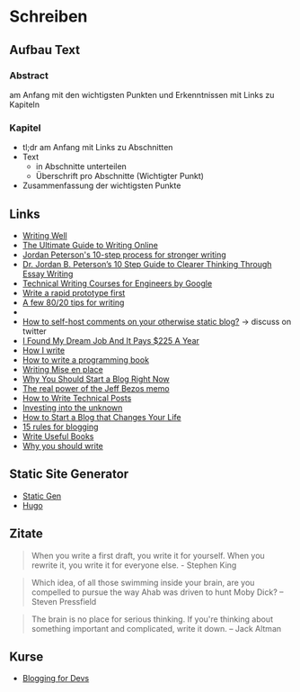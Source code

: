# Schreiben

## Aufbau Text

### Abstract 

am Anfang mit den wichtigsten Punkten und Erkenntnissen mit Links zu Kapiteln

### Kapitel

- tl;dr am Anfang mit Links zu Abschnitten
- Text
    + in Abschnitte unterteilen
    + Überschrift pro Abschnitte (Wichtigter Punkt)
- Zusammenfassung der wichtigsten Punkte

## Links

- [Writing Well](https://www.julian.com/guide/write/intro)
- [The Ultimate Guide to Writing Online](https://www.perell.com/blog/the-ultimate-guide-to-writing-online)
- [Jordan Peterson's 10-step process for stronger writing](https://bigthink.com/personal-growth/jordan-petersons-ten-step-process-for-stronger-writing?rebelltitem=2#rebelltitem2)
- [Dr. Jordan B. Peterson’s 10 Step Guide to Clearer Thinking Through Essay Writing](https://medium.com/practicecomesfirst/dr-jordan-b-petersons-10-step-guide-to-clearer-thinking-through-essay-writing-1ab79a94937)
- [Technical Writing Courses for Engineers by Google](https://developers.google.com/tech-writing)
- [Write a rapid prototype first](https://terrytao.wordpress.com/advice-on-writing-papers/write-a-rapid-prototype-first/)
- [A few 80/20 tips for writing](https://www.indiehackers.com/post/a-few-80-20-tips-for-writing-b08941d407)
- [](https://twitter.com/monicalent/status/1258750975021588483)
- [How to self-host comments on your otherwise static blog?](https://news.ycombinator.com/item?id=23095273) -> discuss on twitter
- [I Found My Dream Job And It Pays $225 A Year](https://apurplelife.com/2020/05/12/my-dream-job-pays-225-a-year/)
- [How I write](https://thesephist.com/posts/how-i-write/)
- [How to write a programming book](https://www.aquicarattino.com/blog/how-write-programming-book/)
- [Writing Mise en place](https://www.swyx.io/writing/writing-mise-en-place/)
- [Why You Should Start a Blog Right Now](https://guzey.com/personal/why-have-a-blog/)
- [The real power of the Jeff Bezos memo](https://medium.com/swlh/the-real-power-of-the-jeff-bezos-memo-and-how-you-can-put-it-into-practice-even-if-you-dont-have-bb2e66905b77)
- [How to Write Technical Posts](https://reasonablypolymorphic.com/blog/writing-technical-posts/)
- [Investing into the unknown](https://nesslabs.com/lawrence-yeo-interview)
- [How to Start a Blog that Changes Your Life](https://www.nateliason.com/blog/start-a-blog)
- [15 rules for blogging](http://interconnected.org/home/2020/09/10/streak)
- [Write Useful Books](https://writeusefulbooks.com/)
- [Why you should write](https://www.preetamnath.com/blog/why-you-should-write)

## Static Site Generator

- [Static Gen](https://www.staticgen.com/)
- [Hugo](https://gohugo.io/)

## Zitate

> When you write a first draft, you write it for yourself. When you rewrite it, you write it for everyone else. - Stephen King

> Which idea, of all those swimming inside your brain, are you compelled to pursue the way Ahab was driven to hunt Moby Dick?
– Steven Pressfield

> The brain is no place for serious thinking. If you're thinking about something important and complicated, write it down.
– Jack Altman

## Kurse

- [Blogging for Devs](https://bloggingfordevs.com/)



